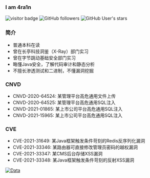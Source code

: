 ### I am 4ra1n
![visitor badge](https://visitor-badge.glitch.me/badge?page_id=4ra1n.4ra1n)
![GitHub followers](https://img.shields.io/github/followers/EmYiQing?style=social)   ![GitHub User's stars](https://img.shields.io/github/stars/EmYiQing?style=social)   
### 简介
- 普通本科在读
- 曾在长亭科技洞鉴（X-Ray）部门实习
- 曾在字节跳动基础安全部门实习
- 略懂Java安全，了解代码审计和静态分析
- 不擅长渗透测试和二进制，不懂漏洞挖掘

### CNVD 
- CNVD-2020-64524: 某管理平台高危通用文件上传
- CNVD-2020-64525: 某管理平台高危通用SQL注入
- CNVD-2021-01865: 某上市公司平台高危通用SQL注入
- CNVD-2021-15965: 某上市公司平台高危通用SQL注入
### CVE
- CVE-2021-31649: 某Java框架触发条件苛刻的Redis反序列化漏洞
- CVE-2021-33346: 某路由器可直接修改管理员密码的越权漏洞
- CVE-2021-33347: 某CMS后台存储XSS漏洞
- CVE-2021-33348: 某Java框架触发条件苛刻的反射XSS漏洞

[![Data](https://github-readme-stats.vercel.app/api?username=EmYiQing)]()
